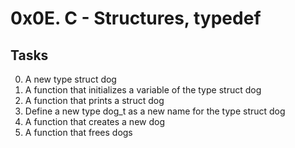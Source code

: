 # 0x0E. C - Structures, typedef
## Tasks

0. A new type struct dog
1. A function that initializes a variable of the type struct dog
2. A function that prints a struct dog
3. Define a new type dog_t as a new name for the type struct dog
4. A function that creates a new dog
5. A function that frees dogs
